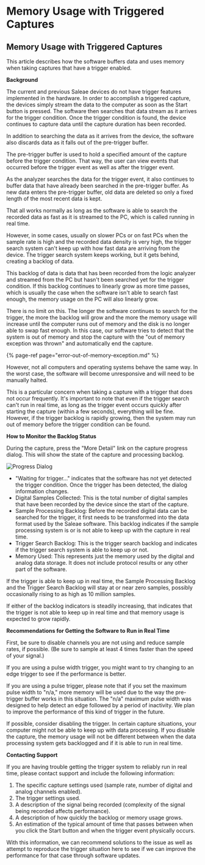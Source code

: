 # Memory Usage with Triggered Captures

## Memory Usage with Triggered Captures

This article describes how the software buffers data and uses memory when taking captures that have a trigger enabled.

**Background**

The current and previous Saleae devices do not have trigger features implemented in the hardware. In order to accomplish a triggered capture, the devices simply stream the data to the computer as soon as the Start button is pressed. The software then searches that data stream as it arrives for the trigger condition. Once the trigger condition is found, the device continues to capture data until the capture duration has been recorded.

In addition to searching the data as it arrives from the device, the software also discards data as it falls out of the pre-trigger buffer.

The pre-trigger buffer is used to hold a specified amount of the capture before the trigger condition. That way, the user can view events that occurred before the trigger event as well as after the trigger event.

As the analyzer searches the data for the trigger event, it also continues to buffer data that have already been searched in the pre-trigger buffer. As new data enters the pre-trigger buffer, old data are deleted so only a fixed length of the most recent data is kept.

That all works normally as long as the software is able to search the recorded data as fast as it is streamed to the PC, which is called running in real time.

However, in some cases, usually on slower PCs or on fast PCs when the sample rate is high and the recorded data density is very high, the trigger search system can't keep up with how fast data are arriving from the device. The trigger search system keeps working, but it gets behind, creating a backlog of data.

This backlog of data is data that has been recorded from the logic analyzer and streamed from the PC but hasn't been searched yet for the trigger condition. If this backlog continues to linearly grow as more time passes, which is usually the case when the software isn't able to search fast enough, the memory usage on the PC will also linearly grow.

There is no limit on this. The longer the software continues to search for the trigger, the more the backlog will grow and the more the memory usage will increase until the computer runs out of memory and the disk is no longer able to swap fast enough. In this case, our software tries to detect that the system is out of memory and stop the capture with the "out of memory exception was thrown" and automatically end the capture.

{% page-ref page="error-out-of-memory-exception.md" %}

However, not all computers and operating systems behave the same way. In the worst case, the software will become unresponsive and will need to be manually halted.

This is a particular concern when taking a capture with a trigger that does not occur frequently. It's important to note that even if the trigger search can't run in real time, as long as the trigger event occurs quickly after starting the capture \(within a few seconds\), everything will be fine. However, if the trigger backlog is rapidly growing, then the system may run out of memory before the trigger condition can be found.

**How to Monitor the Backlog Status**

During the capture, press the "More Detail" link on the capture progress dialog. This will show the state of the capture and processing backlog.

![Progress Dialog](https://trello-attachments.s3.amazonaws.com/55f0a61a10f9f592573a4205/58f268b2b1ed5dd58e181477/3d67bd143c740b2b3f7296774bf37f03/backlog.PNG)

* "Waiting for trigger..." indicates that the software has not yet detected the trigger condition. Once the trigger has been detected, the dialog information changes.
* Digital Samples Collected: This is the total number of digital samples that have been recorded by the device since the start of the capture.
* Sample Processing Backlog: Before the recorded digital data can be searched for the trigger, it first needs to be transformed into the data format used by the Saleae software. This backlog indicates if the sample processing system is or is not able to keep up with the capture in real time.
* Trigger Search Backlog: This is the trigger search backlog and indicates if the trigger search system is able to keep up or not.
* Memory Used: This represents just the memory used by the digital and analog data storage. It does not include protocol results or any other part of the software.

If the trigger is able to keep up in real time, the Sample Processing Backlog and the Trigger Search Backlog will stay at or near zero samples, possibly occasionally rising to as high as 10 million samples.

If either of the backlog indicators is steadily increasing, that indicates that the trigger is not able to keep up in real time and that memory usage is expected to grow rapidly.

**Recommendations for Getting the Software to Run in Real Time**

First, be sure to disable channels you are not using and reduce sample rates, if possible. \(Be sure to sample at least 4 times faster than the speed of your signal.\)

If you are using a pulse width trigger, you might want to try changing to an edge trigger to see if the performance is better.

If you are using a pulse trigger, please note that if you set the maximum pulse width to "n/a," more memory will be used due to the way the pre-trigger buffer works in this situation. The "n/a" maximum pulse width was designed to help detect an edge followed by a period of inactivity. We plan to improve the performance of this kind of trigger in the future.

If possible, consider disabling the trigger. In certain capture situations, your computer might not be able to keep up with data processing. If you disable the capture, the memory usage will not be different between when the data processing system gets backlogged and if it is able to run in real time.

**Contacting Support**

If you are having trouble getting the trigger system to reliably run in real time, please contact support and include the following information:

1. The specific capture settings used \(sample rate, number of digital and analog channels enabled\).
2. The trigger settings used.
3. A description of the signal being recorded \(complexity of the signal being recorded affects performance\).
4. A description of how quickly the backlog or memory usage grows.
5. An estimation of the typical amount of time that passes between when you click the Start button and when the trigger event physically occurs.

With this information, we can recommend solutions to the issue as well as attempt to reproduce the trigger situation here to see if we can improve the performance for that case through software updates.

